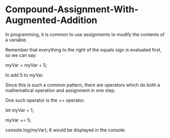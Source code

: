 # Compound-Assignment-With-Augmented-Addition

In programming, it is common to use assignments to modify the contents of a variable.

Remember that everything to the right of the equals sign is evaluated first, so we can say:

myVar = myVar + 5;

to add 5 to myVar. 

Since this is such a common pattern, there are operators which do both a mathematical operation and assignment in one step.

One such operator is the += operator.

let myVar = 1;

myVar += 5;

console.log(myVar);
6 would be displayed in the console.
